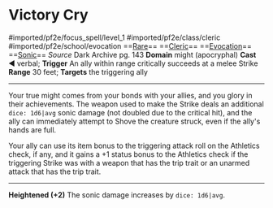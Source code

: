 # Victory Cry
#imported/pf2e/focus_spell/level_1 #imported/pf2e/class/cleric #imported/pf2e/school/evocation 
==[Rare](rare.md)== ==[Cleric](rules/traits/cleric.md)== ==[Evocation](evocation.md)== ==[Sonic](sonic.md)==
*Source* Dark Archive pg. 143
**Domain** might (apocryphal)
**Cast** ◄ verbal; **Trigger** An ally within range critically succeeds at a melee Strike
**Range** 30 feet; **Targets** the triggering ally

---
Your true might comes from your bonds with your allies, and you glory in their achievements. The weapon used to make the Strike deals an additional `dice: 1d6|avg` sonic damage (not doubled due to the critical hit), and the ally can immediately attempt to Shove the creature struck, even if the ally's hands are full.

Your ally can use its item bonus to the triggering attack roll on the Athletics check, if any, and it gains a +1 status bonus to the Athletics check if the triggering Strike was with a weapon that has the trip trait or an unarmed attack that has the trip trait.

<hr>

**Heightened (+2)** The sonic damage increases by `dice: 1d6|avg`.